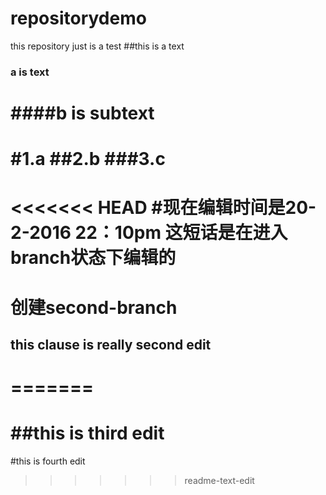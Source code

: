 # repositorydemo
this repository just is a test
##this is a text
### a is text
####b is subtext
============

#1.a
##2.b
###3.c
==========
<<<<<<< HEAD
#现在编辑时间是20-2-2016 22：10pm 这短话是在进入branch状态下编辑的
===========
创建second-branch
=======
## this clause is really second edit
=======
======
##this is third edit
=======
#this is fourth edit
>>>>>>> readme-text-edit
